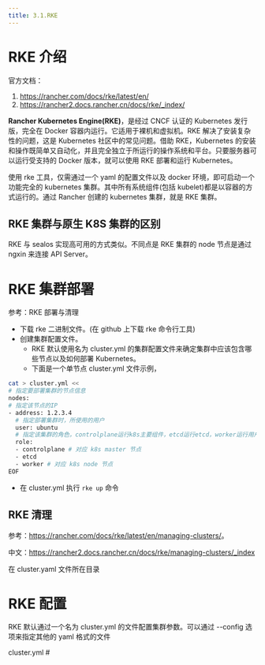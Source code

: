 ```yaml
---
title: 3.1.RKE
---
```


# RKE 介绍

官方文档：

1. <https://rancher.com/docs/rke/latest/en/>
2. <https://rancher2.docs.rancher.cn/docs/rke/_index/>

**Rancher Kubernetes Engine(RKE)**，是经过 CNCF 认证的 Kubernetes 发行版，完全在 Docker 容器内运行。它适用于裸机和虚拟机。RKE 解决了安装复杂性的问题，这是 Kubernetes 社区中的常见问题。借助 RKE，Kubernetes 的安装和操作既简单又自动化，并且完全独立于所运行的操作系统和平台。只要服务器可以运行受支持的 Docker 版本，就可以使用 RKE 部署和运行 Kubernetes。

使用 rke 工具，仅需通过一个 yaml 的配置文件以及 docker 环境，即可启动一个功能完全的 kubernetes 集群。其中所有系统组件(包括 kubelet)都是以容器的方式运行的。通过 Rancher 创建的 kubernetes 集群，就是 RKE 集群。

## RKE 集群与原生 K8S 集群的区别

RKE 与 sealos 实现高可用的方式类似。不同点是 RKE 集群的 node 节点是通过 ngxin 来连接 API Server。

# RKE 集群部署

参考：RKE 部署与清理

- 下载 rke 二进制文件。(在 github 上下载 rke 命令行工具)
- 创建集群配置文件。
   - RKE 默认使用名为 cluster.yml 的集群配置文件来确定集群中应该包含哪些节点以及如何部署 Kubernetes。
   - 下面是一个单节点 cluster.yml 文件示例，

```bash
cat > cluster.yml <<
# 指定要部署集群的节点信息
nodes:
# 指定该节点的IP
- address: 1.2.3.4
  # 指定部署集群时，所使用的用户
  user: ubuntu
  # 指定该集群的角色，controlplane运行k8s主要组件，etcd运行etcd，worker运行用户创建的非k8s主要组件的pod。
  role:
  - controlplane # 对应 k8s master 节点
  - etcd
  - worker # 对应 k8s node 节点
EOF
```

- 在 cluster.yml 执行 `rke up` 命令

## RKE 清理

参考：<https://rancher.com/docs/rke/latest/en/managing-clusters/>。

中文：<https://rancher2.docs.rancher.cn/docs/rke/managing-clusters/_index>

在 cluster.yaml 文件所在目录

# RKE 配置

RKE 默认通过一个名为 cluster.yml 的文件配置集群参数。可以通过 --config 选项来指定其他的 yaml 格式的文件

cluster.yml #
